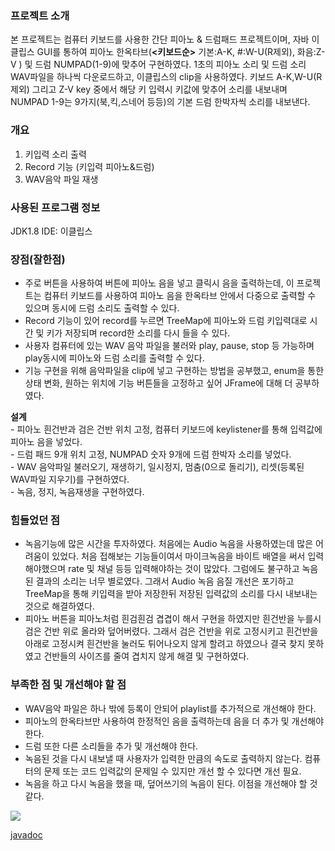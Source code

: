### 프로젝트 소개
 본 프로젝트는 컴퓨터 키보드를 사용한 간단 피아노 & 드럼패드 프로젝트이며,  자바 이클립스 GUI를 통하여 피아노 한옥타브(**<키보드순>** 기본:A-K, #:W-U(R제외), 화음:Z-V ) 및 드럼 NUMPAD(1-9)에 맞추어 구현하였다. 1초의 피아노 소리 및 드럼 소리 WAV파일을 하나씩 다운로드하고, 이클립스의 clip을 사용하였다. 키보드 A-K,W-U(R제외) 그리고 Z-V key 중에서 해당 키 입력시 키값에 맞추어 소리를 내보내며 NUMPAD 1-9는 9가지(북,킥,스네어 등등)의 기본 드럼 한박자씩 소리를 내보낸다.
  
### 개요
 1. 키입력 소리 출력
 2. Record 기능 (키입력 피아노&드럼)
 3. WAV음악 파일 재생

### 사용된 프로그램 정보
   JDK1.8
   IDE: 이클립스

### 장점(잘한점)
  - 주로 버튼을 사용하여 버튼에 피아노 음을 넣고 클릭시 음을 출력하는데, 이 프로젝트는 컴퓨터 키보드를 사용하여 피아노 음을 한옥타브 안에서 다중으로 출력할 수 있으며 동시에 드럼 소리도 출력할 수 있다.
  - Record 기능이 있어 record를 누르면 TreeMap에 피아노와 드럼 키입력대로 시간 및 키가 저장되며 record한 소리를 다시 들을 수 있다.
  - 사용자 컴퓨터에 있는 WAV 음악 파일을 불러와 play, pause, stop 등 가능하며 play동시에 피아노와 드럼 소리를 출력할 수 있다.
  - 기능 구현을 위해 음악파일을 clip에 넣고 구현하는 방법을 공부했고, enum을 통한 상태 변화,  원하는 위치에 기능 버튼들을 고정하고 싶어 JFrame에 대해 더 공부하였다.  
  
  **설계** \
	- 피아노 흰건반과 검은 건반 위치 고정, 컴퓨터 키보드에 keylistener를 통해 입력값에 피아노 음을 넣었다.\
   	- 드럼 패드 9개 위치 고정, NUMPAD 숫자 9개에 드럼 한박자 소리를 넣었다.\
   	- WAV 음악파일 불러오기, 재생하기, 일시정지, 멈춤(0으로 돌리기), 리셋(등록된 WAV파일 지우기)를 구현하였다.\
   	- 녹음, 정지, 녹음재생을 구현하였다.

### 힘들었던 점
  - 녹음기능에 많은 시간을 투자하였다. 처음에는 Audio 녹음을 사용하였는데 많은 어려움이 있었다. 처음 접해보는 기능들이여서 마이크녹음을 바이트 배열을 써서 입력 해야했으며 rate 및 채널 등등 입력해야하는 것이 많았다. 그럼에도 불구하고 녹음된 결과의 소리는 너무 별로였다. 그래서 Audio 녹음 음질 개선은 포기하고 TreeMap을 통해 키입력을 받아 저장한뒤 저장된 입력값의 소리를 다시 내보내는 것으로 해결하였다.
  - 피아노 버튼을 피아노처럼 흰검흰검 겹겹이 해서 구현을 하였지만 흰건반을 누를시 검은 건반 위로 올라와 덮어버렸다. 그래서 검은 건반을 위로 고정시키고 흰건반을 아래로 고정시켜 흰건반을 눌러도 튀어나오지 않게 할려고 하였으나 결국 찾지 못하였고 건반들의 사이즈를 줄여 겹치지 않게 해결 및 구현하였다.
 
### 부족한 점 및 개선해야 할 점
 -  WAV음악 파일은 하나 밖에 등록이 안되어 playlist를 추가적으로 개선해야 한다.
 -  피아노의 한옥타브만 사용하여 한정적인 음을 출력하는데 음을 더 추가 및 개선해야 한다.
 -  드럼 또한 다른 소리들을 추가 및 개선해야 한다.
 -  녹음된 것을 다시 내보낼 때 사용자가 입력한 만큼의 속도로 출력하지 않는다. 컴퓨터의 문제 또는 코드 입력값의 문제일 수 있지만 개선 할 수 있다면 개선 필요.
 -  녹음을 하고 다시 녹음을 했을 때, 덮어쓰기의 녹음이 된다. 이점을 개선해야 할 것 같다.

 <YoutubeLink>
<div>
  <a href="https://www.youtube.com/watch?v=sUIcFpxSJtI" target="_blank"><image src = "https://img.youtube.com/vi/sUIcFpxSJtI/mqdefault.jpg"></a>
</div>
  
  
  
[javadoc](https://imlee0216.github.io/megait_mini_project/MiniProject/doc/index.html)
